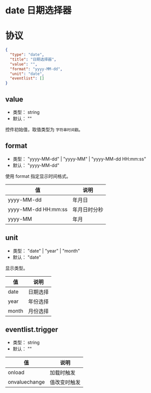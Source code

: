 # date 日期选择器


# 协议

```json
{
  "type": "date",
  "title": "日期选择器",
  "value": "",
  "format": "yyyy-MM-dd",
  "unit": "date",
  "eventlist": []
}
```

## value
+ 类型： string
+ 默认： ""

控件初始值，取值类型为 `字符串时间戳`。

## format
+ 类型： "yyyy-MM-dd" | "yyyy-MM" | "yyyy-MM-dd HH:mm:ss"
+ 默认： "yyyy-MM-dd"

使用 format 指定显示时间格式。

| 值 | 说明 |
| ---- | ---- |
| yyyy-MM-dd | 年月日 |
| yyyy-MM-dd HH:mm:ss | 年月日时分秒 |
| yyyy-MM | 年月 |


## unit
+ 类型： "date" | "year" | "month"
+ 默认： "date"

显示类型。
<!-- https://element.eleme.cn/2.15/#/zh-CN/component/date-picker -->

| 值 | 说明 |
| ---- | ---- |
| date | 日期选择 |
| year | 年份选择 |
| month | 月份选择 |

## eventlist.trigger
+ 类型： string
+ 默认： ""

| 值 | 说明 |
| ---- | ---- |
| onload | 加载时触发 |
| onvaluechange | 值改变时触发 |
